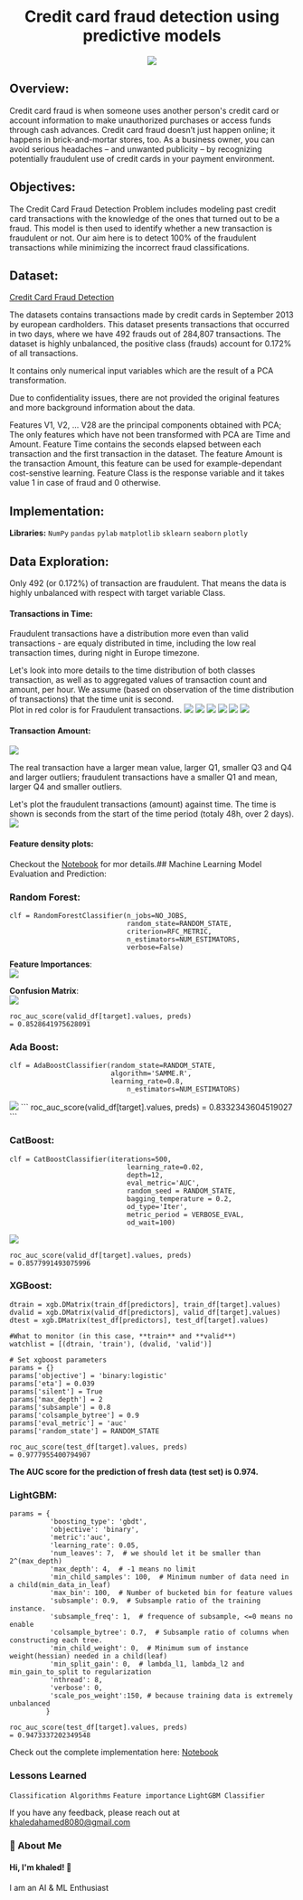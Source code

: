 # <div align="center">Credit card fraud detection using predictive models</div>
<div align="center"><img src ="https://github.com/khaledahamed8080/CreditCard-Fraud-Detection-using-Ensemble-Leaning-/blob/main/output/creditcardfraud.gif?raw=true"></div>

## Overview:
Credit card fraud is when someone uses another person's credit card or account information to make unauthorized purchases or access funds through cash advances. Credit card fraud doesn’t just happen online; it happens in brick-and-mortar stores, too. As a business owner, you can avoid serious headaches – and unwanted publicity – by recognizing potentially fraudulent use of credit cards in your payment environment.

## Objectives:
The Credit Card Fraud Detection Problem includes modeling past credit card transactions with the knowledge of the ones that turned out to be a fraud. This model is then used to identify whether a new transaction is fraudulent or not. Our aim here is to detect 100% of the fraudulent transactions while minimizing the incorrect fraud classifications.
## Dataset:
[Credit Card Fraud Detection](https://www.kaggle.com/mlg-ulb/creditcardfraud)

The datasets contains transactions made by credit cards in September 2013 by european cardholders. This dataset presents transactions that occurred in two days, where we have 492 frauds out of 284,807 transactions. The dataset is highly unbalanced, the positive class (frauds) account for 0.172% of all transactions.

It contains only numerical input variables which are the result of a PCA transformation.

Due to confidentiality issues, there are not provided the original features and more background information about the data.

Features V1, V2, ... V28 are the principal components obtained with PCA;
The only features which have not been transformed with PCA are Time and Amount. Feature Time contains the seconds elapsed between each transaction and the first transaction in the dataset. The feature Amount is the transaction Amount, this feature can be used for example-dependant cost-senstive learning.
Feature Class is the response variable and it takes value 1 in case of fraud and 0 otherwise.
## Implementation:

**Libraries:**  `NumPy` `pandas` `pylab` `matplotlib` `sklearn` `seaborn` `plotly`
## Data Exploration:
Only 492 (or 0.172%) of transaction are fraudulent. That means the data is highly unbalanced with respect with target variable Class.


#### Transactions in Time:
Fraudulent transactions have a distribution more even than valid transactions - are equaly distributed in time, including the low real transaction times, during night in Europe timezone.

Let's look into more details to the time distribution of both classes transaction, as well as to aggregated values of transaction count and amount, per hour. We assume (based on observation of the time distribution of transactions) that the time unit is second.
<br>
Plot in red color is for Fraudulent transactions.
<img src="https://github.com/khaledahamed8080/CreditCard-Fraud-Detection-using-Ensemble-Leaning-/blob/main/output/eda2.PNG?raw=true">
<img src="https://github.com/khaledahamed8080/CreditCard-Fraud-Detection-using-Ensemble-Leaning-/blob/main/output/eda3.PNG?raw=true">
<img src="https://github.com/khaledahamed8080/CreditCard-Fraud-Detection-using-Ensemble-Leaning-/blob/main/output/eda4.PNG?raw=true">
<img src="https://github.com/khaledahamed8080/CreditCard-Fraud-Detection-using-Ensemble-Leaning-/blob/main/output/eda5.PNG?raw=true">
<img src="https://github.com/khaledahamed8080/CreditCard-Fraud-Detection-using-Ensemble-Leaning-/blob/main/output/eda6.PNG?raw=true">
<img src="https://github.com/khaledahamed8080/CreditCard-Fraud-Detection-using-Ensemble-Leaning-/blob/main/output/eda7.PNG?raw=true">

#### Transaction Amount:
<img src="https://github.com/khaledahamed8080/CreditCard-Fraud-Detection-using-Ensemble-Leaning-/blob/main/output/eda8.PNG?raw=true">

The real transaction have a larger mean value, larger Q1, smaller Q3 and Q4 and larger outliers; fraudulent transactions have a smaller Q1 and mean, larger Q4 and smaller outliers.

Let's plot the fraudulent transactions (amount) against time. The time is shown is seconds from the start of the time period (totaly 48h, over 2 days).
<img src="https://github.com/khaledahamed8080/CreditCard-Fraud-Detection-using-Ensemble-Leaning-/blob/main/output/eda9.PNG?raw=true">

#### Feature density plots:
Checkout the [Notebook](https://github.com/khaledahamed8080/CreditCard-Fraud-Detection-using-Ensemble-Leaning-/blob/main/credit-card-fraud-detection-using%20ensemble%20learning%20(predictive-models).ipynb) for mor details.## Machine Learning Model Evaluation and Prediction:
### Random Forest:
```
clf = RandomForestClassifier(n_jobs=NO_JOBS, 
                             random_state=RANDOM_STATE,
                             criterion=RFC_METRIC,
                             n_estimators=NUM_ESTIMATORS,
                             verbose=False)
```
**Feature Importances**: <br>
<img src="https://github.com/khaledahamed8080/CreditCard-Fraud-Detection-using-Ensemble-Leaning-/blob/main/output/features.PNG?raw=true">

**Confusion Matrix**: <br>
<img src="https://github.com/khaledahamed8080/CreditCard-Fraud-Detection-using-Ensemble-Leaning-/blob/main/output/cm.PNG?raw=true">

```
roc_auc_score(valid_df[target].values, preds)
= 0.8528641975628091
```
### Ada Boost:
```
clf = AdaBoostClassifier(random_state=RANDOM_STATE,
                         algorithm='SAMME.R',
                         learning_rate=0.8,
                             n_estimators=NUM_ESTIMATORS)
```
<img src="https://github.com/khaledahamed8080/CreditCard-Fraud-Detection-using-Ensemble-Leaning-/blob/main/output/cm_ada.png?raw=true">
```
roc_auc_score(valid_df[target].values, preds)
= 0.8332343604519027
```

### CatBoost:
```
clf = CatBoostClassifier(iterations=500,
                             learning_rate=0.02,
                             depth=12,
                             eval_metric='AUC',
                             random_seed = RANDOM_STATE,
                             bagging_temperature = 0.2,
                             od_type='Iter',
                             metric_period = VERBOSE_EVAL,
                             od_wait=100)
```
<img src ="https://github.com/khaledahamed8080/CreditCard-Fraud-Detection-using-Ensemble-Leaning-/blob/main/output/cm_catboost.png?raw=true">

```
roc_auc_score(valid_df[target].values, preds)
= 0.8577991493075996
```
### XGBoost:
```
dtrain = xgb.DMatrix(train_df[predictors], train_df[target].values)
dvalid = xgb.DMatrix(valid_df[predictors], valid_df[target].values)
dtest = xgb.DMatrix(test_df[predictors], test_df[target].values)

#What to monitor (in this case, **train** and **valid**)
watchlist = [(dtrain, 'train'), (dvalid, 'valid')]

# Set xgboost parameters
params = {}
params['objective'] = 'binary:logistic'
params['eta'] = 0.039
params['silent'] = True
params['max_depth'] = 2
params['subsample'] = 0.8
params['colsample_bytree'] = 0.9
params['eval_metric'] = 'auc'
params['random_state'] = RANDOM_STATE
```
```
roc_auc_score(test_df[target].values, preds)
= 0.9777955400794907
```
**The AUC score for the prediction of fresh data (test set) is 0.974.**
<br>

### LightGBM:
```
params = {
          'boosting_type': 'gbdt',
          'objective': 'binary',
          'metric':'auc',
          'learning_rate': 0.05,
          'num_leaves': 7,  # we should let it be smaller than 2^(max_depth)
          'max_depth': 4,  # -1 means no limit
          'min_child_samples': 100,  # Minimum number of data need in a child(min_data_in_leaf)
          'max_bin': 100,  # Number of bucketed bin for feature values
          'subsample': 0.9,  # Subsample ratio of the training instance.
          'subsample_freq': 1,  # frequence of subsample, <=0 means no enable
          'colsample_bytree': 0.7,  # Subsample ratio of columns when constructing each tree.
          'min_child_weight': 0,  # Minimum sum of instance weight(hessian) needed in a child(leaf)
          'min_split_gain': 0,  # lambda_l1, lambda_l2 and min_gain_to_split to regularization
          'nthread': 8,
          'verbose': 0,
          'scale_pos_weight':150, # because training data is extremely unbalanced 
         }
```
```
roc_auc_score(test_df[target].values, preds)
= 0.9473337202349548
```
Check out the complete implementation here: [Notebook](https://github.com/khaledahamed8080/CreditCard-Fraud-Detection-using-Ensemble-Leaning-/blob/main/credit-card-fraud-detection-using%20ensemble%20learning%20(predictive-models).ipynb)


### Lessons Learned
`Classification Algorithms`
`Feature importance`
`LightGBM Classifier`



If you have any feedback, please reach out at khaledahamed8080@gmail.com


### 🚀 About Me
#### Hi, I'm khaled! 👋
I am an AI  & ML Enthusiast


